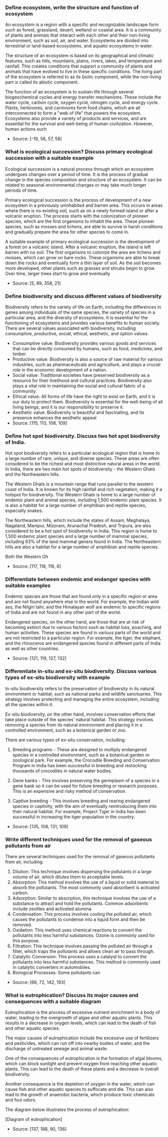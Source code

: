 ### Define ecosystem, write the structure and function of ecosystem

An ecosystem is a region with a specific and recognizable landscape form such as forest, grassland, desert, wetland or coastal area. It is a community of plants and animals that interact with each other and their non-living environment, such as soil, air, and water. Ecosystems are divided into terrestrial or land-based ecosystems, and aquatic ecosystems in water.

The structure of an ecosystem is based on its geographical and climatic features, such as hills, mountains, plains, rivers, lakes, and temperature and rainfall. This creates conditions that support a community of plants and animals that have evolved to live in these specific conditions. The living part of the ecosystem is referred to as its biotic component, while the non-living part is called its abiotic component.

The function of an ecosystem is to sustain life through several biogeochemical cycles and energy transfer mechanisms. These include the water cycle, carbon cycle, oxygen cycle, nitrogen cycle, and energy cycle. Plants, herbivores, and carnivores form food chains, which are all interconnected to form a "web of life" that powers the ecosystem. Ecosystems also provide a variety of products and services, and are essential for the survival and well-being of human civilization. However, human actions such

- Source: [-19, 56, 57, 58]

### What is ecological succession? Discuss primary ecological succession with a suitable example

Ecological succession is a natural process through which an ecosystem undergoes changes over a period of time. It is the process of gradual change in the species composition and structure of an ecosystem. It can be related to seasonal environmental changes or may take much longer periods of time.

Primary ecological succession is the process of development of a new ecosystem in a previously uninhabited and barren area. This occurs in areas where there is no existing soil, such as on a newly formed island or after a volcanic eruption. The process starts with the colonization of pioneer species, which are the first organisms to inhabit the area. These pioneer species, such as mosses and lichens, are able to survive in harsh conditions and gradually prepare the area for other species to come in.

A suitable example of primary ecological succession is the development of a forest on a volcanic island. After a volcanic eruption, the island is left barren with no soil. The first organisms to colonize the area are lichens and mosses, which can grow on bare rocks. These organisms are able to break down the rocks and eventually form a thin layer of soil. As the soil becomes more developed, other plants such as grasses and shrubs begin to grow. Over time, larger trees start to grow and eventually

- Source: [5, 89, 358, 21]

### Define biodiversity and discuss different values of biodiversity

Biodiversity refers to the variety of life on Earth, including the differences in genes among individuals of the same species, the variety of species in a particular area, and the diversity of ecosystems. It is essential for the functioning of ecosystems and provides various benefits to human society. There are several values associated with biodiversity, including consumptive, productive, social, ethical, aesthetic, and option values.

- Consumptive value: Biodiversity provides various goods and services that can be directly consumed by humans, such as food, medicines, and timber.
- Productive value: Biodiversity is also a source of raw material for various industries, such as pharmaceuticals and agriculture, and plays a crucial role in the economic development of a nation.
- Social value: Traditional societies have preserved biodiversity as a resource for their livelihood and cultural practices. Biodiversity also plays a vital role in maintaining the social and cultural fabric of a community.
- Ethical value: All forms of life have the right to exist on Earth, and it is our duty to protect them. Biodiversity is essential for the well-being of all living beings, and it is our responsibility to preserve it.
- Aesthetic value: Biodiversity is beautiful and fascinating, and its presence enhances the aesthetic appeal
- Source: [115, 113, 108, 109]

### Define hot spot biodiversity. Discuss two hot spot biodiversity of India.

Hot spot biodiversity refers to a particular ecological region that is home to a large number of rare, unique, and diverse species. These areas are often considered to be the richest and most distinctive natural areas in the world. In India, there are two main hot spots of biodiversity - the Western Ghats and the Northeastern hills.

The Western Ghats is a mountain range that runs parallel to the western coast of India. It is known for its high rainfall and rich vegetation, making it a hotspot for biodiversity. The Western Ghats is home to a large number of endemic plant and animal species, including 1,500 endemic plant species. It is also a habitat for a large number of amphibian and reptile species, especially snakes.

The Northeastern hills, which include the states of Assam, Meghalaya, Nagaland, Manipur, Mizoram, Arunachal Pradesh, and Tripura, are also considered to be a hot spot of biodiversity in India. This region is home to 1,500 endemic plant species and a large number of mammal species, including 63% of the land mammal genera found in India. The Northeastern hills are also a habitat for a large number of amphibian and reptile species.

Both the Western Gh

- Source: [117, 118, 116, 6]

### Differentiate between endemic and endanger species with suitable examples

Endemic species are those that are found only in a specific region or area and are not found anywhere else in the world. For example, the Indian wild ass, the Nilgiri tahr, and the Himalayan wolf are endemic to specific regions of India and are not found in any other part of the world.

Endangered species, on the other hand, are those that are at risk of becoming extinct due to various factors such as habitat loss, poaching, and human activities. These species are found in various parts of the world and are not restricted to a particular region. For example, the tiger, the elephant, and the rhinoceros are endangered species found in different parts of India as well as other countries.

- Source: [121, 119, 127, 132]

### Differentiate in-situ and ex-situ biodiversity. Discuss various types of ex-situ biodiversity with example

In-situ biodiversity refers to the preservation of biodiversity in its natural environment or habitat, such as national parks and wildlife sanctuaries. This strategy involves protecting and managing the entire ecosystem, including all the species within it.

Ex-situ biodiversity, on the other hand, involves conservation efforts that take place outside of the species' natural habitat. This strategy involves removing a species from its natural environment and placing it in a controlled environment, such as a botanical garden or zoo.

There are various types of ex-situ conservation, including:

1. Breeding programs - These are designed to multiply endangered species in a controlled environment, such as a botanical garden or zoological park. For example, the Crocodile Breeding and Conservation Program in India has been successful in breeding and restocking thousands of crocodiles in natural water bodies.

2. Gene banks - This involves preserving the germplasm of a species in a gene bank so it can be used for future breeding or research purposes. This is an expensive and risky method of conservation.

3. Captive breeding - This involves breeding and rearing endangered species in captivity, with the aim of eventually reintroducing them into their natural habitat. For example, Project Tiger in India has been successful in increasing the tiger population in the country.

- Source: [135, 108, 131, 109]

### Write different techniques used for the removal of gaseous pollutants from air

There are several techniques used for the removal of gaseous pollutants from air, including:
1. Dilution: This technique involves dispersing the pollutants in a large volume of air, which dilutes them to acceptable levels.
2. Absorption: This method involves the use of a liquid or solid material to absorb the pollutants. The most commonly used absorbent is activated carbon.
3. Adsorption: Similar to absorption, this technique involves the use of a substance to attract and hold the pollutants. Common adsorbents include zeolites and activated alumina.
4. Condensation: This process involves cooling the polluted air, which causes the pollutants to condense into a liquid form and then be removed.
5. Oxidation: This method uses chemical reactions to convert the pollutants into less harmful substances. Ozone is commonly used for this purpose.
6. Filtration: This technique involves passing the polluted air through a filter, which traps the pollutants and allows clean air to pass through.
7. Catalytic Conversion: This process uses a catalyst to convert the pollutants into less harmful substances. This method is commonly used in catalytic converters in automobiles.
8. Biological Processes: Some pollutants can

- Source: [66, 72, 142, 193]

### What is eutrophication? Discuss its major causes and  consequences with a suitable diagram

Eutrophication is the process of excessive nutrient enrichment in a body of water, leading to the overgrowth of algae and other aquatic plants. This results in a decrease in oxygen levels, which can lead to the death of fish and other aquatic species.

The major causes of eutrophication include the excessive use of fertilizers and pesticides, which can run off into nearby bodies of water, and the discharge of untreated sewage and animal waste.

One of the consequences of eutrophication is the formation of algal blooms, which can block sunlight and prevent oxygen from reaching other aquatic plants. This can lead to the death of these plants and a decrease in overall biodiversity.

Another consequence is the depletion of oxygen in the water, which can cause fish and other aquatic species to suffocate and die. This can also lead to the growth of anaerobic bacteria, which produce toxic chemicals and foul odors.

The diagram below illustrates the process of eutrophication:

[Diagram of eutrophication]

- Source: [137, 188, 90, 136]

